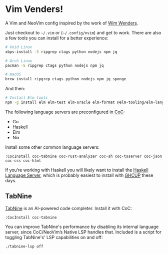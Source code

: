 # Vim Venders!

A Vim and NeoVim config inspired by the work of [Wim Wenders][wim].

Just checkout to `~/.vim` or (`~/.config/nvim`) and get to work. There are also
a few tools you can install for a better experience:

```bash
# Void Linux
xbps-install -S ripgrep ctags python nodejs npm jq

# Arch Linux
pacman -S ripgrep ctags python nodejs npm jq

# macOS
brew install ripgrep ctags python nodejs npm jq sponge
```

And then:

```bash
# Install Elm tools
npm -g install elm elm-test elm-oracle elm-format @elm-tooling/elm-language-server
```

The following language servers are preconfigured in [CoC][coc]:

* Go
* Haskell
* Elm
* Nix

Install some other common language servers:

```
:CocInstall coc-tabnine coc-rust-analyzer coc-sh coc-tsserver coc-json coc-css coc-html
```

If you’re working with Haskell you will likely want to install the [Haskell
Language Server][hls], which is probably easiest to install with [GHCUP][ghcup]
these days.

## TabNine

[TabNine][tn] is an AI-powered code completer. Install it with CoC:

```
:CocInstall coc-tabnine
```

You can improve TabNine's performance by disabling its internal language
server, since CoC/NeoVim’s Native LSP handles that. Included is a script for
toggling TabNine's' LSP capabilities on and off:

```bash
./tabnine-lsp off
```

[wim]: https://www.imdb.com/name/nm0000694/
[hls]: https://github.com/haskell/haskell-language-server
[ghcup]: https://www.haskell.org/ghcup/
[coc]: https://github.com/neoclide/coc.nvim
[tn]: https://www.tabnine.com
